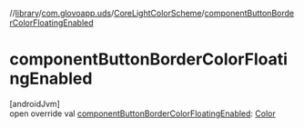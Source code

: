 //[library](../../../index.md)/[com.glovoapp.uds](../index.md)/[CoreLightColorScheme](index.md)/[componentButtonBorderColorFloatingEnabled](component-button-border-color-floating-enabled.md)

# componentButtonBorderColorFloatingEnabled

[androidJvm]\
open override val [componentButtonBorderColorFloatingEnabled](component-button-border-color-floating-enabled.md): [Color](https://developer.android.com/reference/kotlin/androidx/compose/ui/graphics/Color.html)
